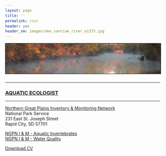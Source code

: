 ```yaml
---
layout: page
title: ''
permalink: /cv/
header: yes
header_sm: images/dee_santiam_river_w1375.jpg
---
```

<a href="http://dthor.github.io/" title="Darren Thornbrugh, Ph.D."><img class="pure-img" src="/images/smoke_on_the_water_1335x260.jpg" width="" height="" style="margin-bottom:10px; border:1px solid #000000;" alt="Darren Thornbrugh, Ph.D.">

***

### AQUATIC ECOLOGIST 
***
                            
[Northern Great Plains Inventory & Monitoring Network](http://science.nature.nps.gov/im/units/ngpn/about.cfm)    
National Park Service     
231 East St. Joseph Street                    
Rapid City, SD 57701 

[NGPN I & M - Aquatic Invertebrates](http://science.nature.nps.gov/im/units/ngpn/monitor/aquaticinverts.cfm)      
[NGPN I & M - Water Quality](http://science.nature.nps.gov/im/units/ngpn/monitor/waterquality.cfm)

[Download CV](/cv/CV_2016_Dec_dthornbrugh_gh.pdf "Download CV as PDF")  